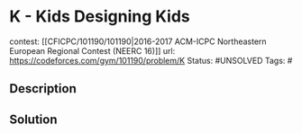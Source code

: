 # K - Kids Designing Kids

contest: [[CFICPC/101190/101190|2016-2017 ACM-ICPC Northeastern European Regional Contest (NEERC 16)]]
url: https://codeforces.com/gym/101190/problem/K
Status: #UNSOLVED
Tags: #

## Description

## Solution

